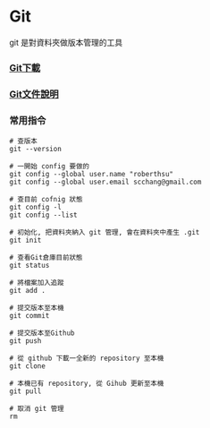 # Git
git 是對資料夾做版本管理的工具

### [Git下載](https://git-scm.com/download/win)

### [Git文件說明](https://git-scm.com/book/zh-tw/v2)
### 常用指令
```
# 查版本
git --version

# 一開始 config 要做的
git config --global user.name "roberthsu"
git config --global user.email scchang@gmail.com

# 查目前 cofnig 狀態
git config -l
git config --list

# 初始化, 把資料夾納入 git 管理, 會在資料夾中產生 .git
git init

# 查看Git倉庫目前狀態
git status

# 將檔案加入追蹤
git add .

# 提交版本至本機
git commit 

# 提交版本至Github
git push

# 從 github 下載一全新的 repository 至本機
git clone

# 本機已有 repository, 從 Gihub 更新至本機
git pull

# 取消 git 管理
rm

```